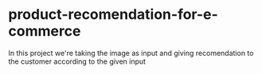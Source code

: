 # product-recomendation-for-e-commerce

In this project we're taking the image as input and giving recomendation to the customer according to the given input
